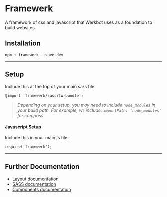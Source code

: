 # Framewerk
A framework of css and javascript that Werkbot uses as a foundation to build websites.

## Installation
`npm i framewerk --save-dev`

---

## Setup
Include this at the top of your main sass file:

`@import 'framewerk/sass/fw-bundle';`

> *Depending on your setup, you may need to include `node_modules` in your build path. For example, we include: `importPath: 'node_modules'` for compass*

#### Javascript Setup
Include this in your main js file:

`require('framewerk');`

---

## Further Documentation
* [Layout documentation](docs/en/layout.md)
* [SASS documentation](docs/en/sass-setup.md)
* [Components documentation](docs/en/components.md)

